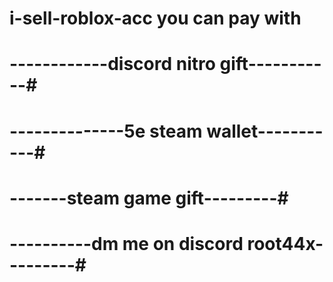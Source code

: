 # i-sell-roblox-acc you can pay with
# ------------discord nitro gift-----------# 
# --------------5e steam wallet-----------# 
# -------steam game gift---------# 
# ----------dm me on discord  root44x---------# 
